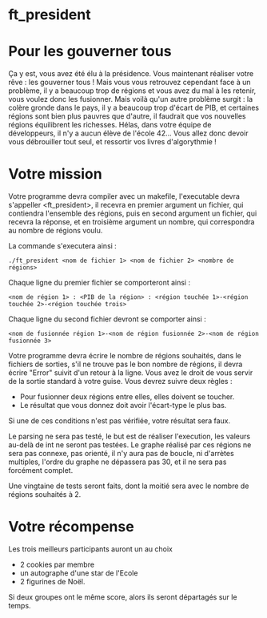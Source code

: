 # ft_president

# Pour les gouverner tous

Ça y est, vous avez été élu à la présidence. Vous maintenant réaliser votre rêve : les gouverner tous !
Mais vous vous retrouvez cependant face à un problème, il y a beaucoup trop de régions et vous avez du mal à les retenir, vous voulez donc les fusionner. Mais voilà qu'un autre problème surgit : la colère gronde dans le pays, il y a beaucoup trop d'écart de PIB, et certaines régions sont bien plus pauvres que d'autre, il faudrait que vos nouvelles régions équilibrent les richesses. Hélas, dans votre équipe de développeurs, il n'y a aucun élève de l'école 42... Vous allez donc devoir vous débrouiller tout seul, et ressortir vos livres d'algorythmie !

# Votre mission

Votre programme devra compiler avec un makefile, l'executable devra s'appeller <ft_president>, il recevra en premier argument un fichier, qui contiendra l'ensemble des régions, puis en second argument un fichier, qui recevra la réponse, et en troisième argument un nombre, qui correspondra au nombre de régions voulu. 
  
  La commande s'executera ainsi : 
	
```./ft_president <nom de fichier 1> <nom de fichier 2> <nombre de régions>```

  Chaque ligne du premier fichier se comporteront ainsi :
	
```<nom de région 1> : <PIB de la région> : <région touchée 1>-<région touchée 2>-<région touchée trois>```

  Chaque ligne du second fichier devront se comporter ainsi :
	
```<nom de fusionnée région 1>-<nom de région fusionnée 2>-<nom de région fusionnée 3>```

Votre programme devra écrire le nombre de régions souhaités, dans le fichiers de sorties, s'il ne trouve pas le bon nombre de régions, il devra écrire "Error" suivit d'un retour à la ligne. Vous avez le droit de vous servir de la sortie standard à votre guise. Vous devrez suivre deux règles :
  * Pour fusionner deux régions entre elles, elles doivent se toucher.
  * Le résultat que vous donnez doit avoir l'écart-type le plus bas.

Si une de ces conditions n'est pas vérifiée, votre résultat sera faux.


  Le parsing ne sera pas testé, le but est de réaliser l'execution, les valeurs au-delà de int ne seront pas testées.
  Le graphe réalisé par ces régions ne sera pas connexe, pas orienté, il n'y aura pas de boucle, ni d'arrètes multiples, l'ordre du graphe ne dépassera pas 30, et il ne sera pas forcément complet.

  Une vingtaine de tests seront faits, dont la moitié sera avec le nombre de régions souhaités à 2.
  
  # Votre récompense
  
  Les trois meilleurs participants auront un au choix
  * 2 cookies par membre
  * un autographe d'une star de l'Ecole
  * 2 figurines de Noël.
  
  Si deux groupes ont le même score, alors ils seront départagés sur le temps.
